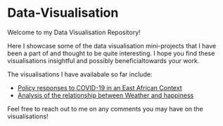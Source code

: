 # Data-Visualisation

Welcome to my Data Visualisation Repository!

Here I showcase some of the data visualisation mini-projects that I have been a part of and thought to be quite interesting. I hope you find these visualisations insightful and possibly beneficialtowards your work. 

The visualisations I have availabale so far include:
  * [Policy responses to COVID-19 in an East African Context](https://github.com/DanKandie/Data-Visualisation/blob/main/Policy%20responses%20to%20COVID-19%20in%20an%20East%20African%20Context.ipynb)
  * [Analysis of the relationship between Weather and happiness](https://github.com/DanKandie/Data-Visualisation/blob/main/Weather%20and%20happiness.ipynb)

Feel free to reach out to me on any comments you may have on the visualisations!
